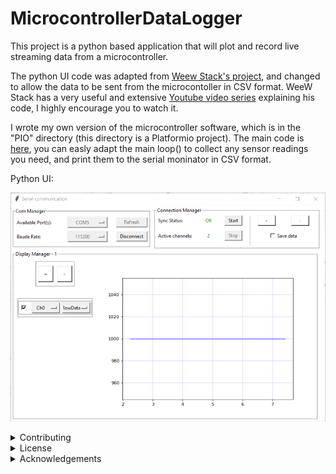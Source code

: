 # MicrocontrollerDataLogger
This project is a python based application that will plot and record live streaming data from a microcontroller.  
  
The python UI code was adapted from [Weew Stack's project](https://github.com/weewStack/Python-projects/tree/master/004-PySerial%20-%20MCU%20-%20Multi-Datareadings), and changed to allow the data to be sent from the microcontoller in CSV format. WeeW Stack has a very useful and extensive [Youtube video series](https://www.youtube.com/playlist?list=PLtVUYRe-Z-meHdTlzqCHGPjZvnL2VZVn8) explaining his code, I highly encourage you to watch it.
  
I wrote my own version of the microcontroller software, which is in the "PIO" directory (this directory is a Platformio project). The main code is [here](PIO/DataLogger/src/main.cpp), you can easly adapt the main loop() to collect any sensor readings you need, and print them to the serial moninator in CSV format.
  



Python UI:
<p align="center"><img src="images/UI_screenshot.png"></p>




<details>
<summary> Contributing</summary>  
Contributions to this project are welcome. If you find any issues or have suggestions for improvements, please open an issue or submit a pull request on the GitHub repository.
</details>

<details>
<summary> License </summary>
This project is licensed under the GNU General Public License. Feel free to use, modify, and distribute the code for personal or commercial purposes.
</details>

<details>
<summary>Acknowledgements</summary>
I would like to express my sincere gratitude to WeeW Stack ( https://github.com/weewStack ), for creating the code which served as the foundation for this project.  
  
Please check out his code here:  https://github.com/weewStack/Python-projects/tree/master/004-PySerial%20-%20MCU%20-%20Multi-Datareadings  
And his Youtube video series on this project:  https://www.youtube.com/playlist?list=PLtVUYRe-Z-meHdTlzqCHGPjZvnL2VZVn8

Special thanks to the developers of the libraries and frameworks used in this project for their contributions to the open-source community.
</details>